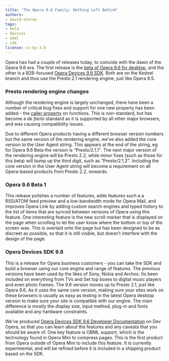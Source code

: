 ```yaml
---
title: 'The Opera 9.6 Family: Nothing Left Behind'
authors:
- david-storey
tags:
- beta
- devices
- obml
- sdk
license: cc-by-3.0
---
```


<p>Opera has had a couple of releases today, to coincide with the dawn of the Opera 9.6 era.  The first release is the <a href="https://www.opera.com/products/desktop/next/">beta of Opera 9.6 for desktop</a>, and the other is a B2B-focused <a href="https://www.opera.com/pressreleases/en/2008/09/10/">Opera Devices 9.6 SDK</a>.  Both are on the Kestrel branch and thus use the Presto 2.1 rendering engine, just like Opera 9.5.</p>

<h3>Presto rendering engine changes</h3>

<p>Although the rendering engine is largely unchanged, there have been a number of critical bug fixes and support for one new property has been added - the <a href="http://developer.mozilla.org/En/Core_JavaScript_1.5_Reference:Global_Objects:Function:caller">caller property</a> on functions.  This is non-standard, but has become a <em>de facto</em> standard as it is supported by all other major browsers, and was causing compatibility issues.</p>

<p>Due to different Opera products having a different browser version numbers but the same version of the rendering engine, we’ve also added the core version to the User Agent string.  This appears at the end of the string, eg for Opera 9.6 Beta the version is <q>Presto/2.1.1</q>.  The next major version of the rendering engine will be Presto 2.2, while minor fixes (such as those for this beta) will bump up the third digit, such as <q>Presto/2.1.2</q>.  Including the core version in the User Agent string will become a requirement on all Opera-based products from Presto 2.2, onwards.</p>

<h3>Opera 9.6 Beta 1</h3>

<p>This release polishes a number of features, adds features such a a RSS/ATOM feed preview and a low-bandwidth mode for Opera Mail, and improves Opera Link by adding custom search engines and typed history to the list of items that are synced between versions of Opera using this feature.  One interesting feature is the new scroll marker that is displayed on the page when scrolling to let the user know where the bottom or top of the screen was.  This is overlaid onto the page but has been designed to be as discreet as possible, so that it is still visible, but doesn’t interfere with the design of the page.</p>

<h3>Opera Devices SDK 9.6</h3>

<p>This is a release for Opera business customers - you can take the SDK and build a browser using our core engine and range of features.  The previous versions have been used by the likes of Sony, Nokia and Archos.  Its been included on everything from TVs and Set top boxes to digital music players and even photo frames.  The 9.6 version moves up to Presto 2.1, just like Opera 9.6.  As it uses the same core version, making sure your sites work on these browsers is usually as easy as testing in the latest Opera desktop version to make sure your site is compatible with our engine.  The main difference is mostly the display size, input method, plug-in and fonts available and any hardware constraints.</p>

<p>We&#39;ve produced  <a href="https://dev.opera.com/articles/view/opera-devices-sdk-9-6-developer-document/">Opera Devices SDK 9.6 Developer Documentation</a> on Dev Opera, so that you can learn about the features and any caveats that you should be aware of.  One key feature is OBML support, which is the technology found in Opera Mini to compress pages.  This is the first product from Opera outside of Opera Mini to include this feature.  It is currently experimental, and will be refined before it is included in a shipping product based on the SDK.</p>
